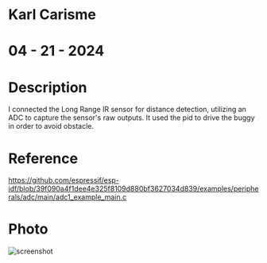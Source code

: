 # Karl Carisme

# 04 - 21 - 2024

# Description
I connected the Long Range IR sensor for distance detection, utilizing an ADC to capture the sensor's raw outputs. It used the pid to drive the buggy in order to avoid obstacle.

# Reference

https://github.com/espressif/esp-idf/blob/39f090a4f1dee4e325f8109d880bf3627034d839/examples/peripherals/adc/main/adc1_example_main.c

# Photo
![screenshot](multisensor.png)
